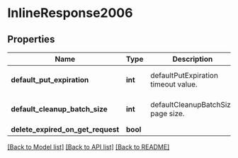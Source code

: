 # InlineResponse2006

## Properties
Name | Type | Description | Notes
------------ | ------------- | ------------- | -------------
**default_put_expiration** | **int** | defaultPutExpiration timeout value. | [optional] [default to 60]
**default_cleanup_batch_size** | **int** | defaultCleanupBatchSize page size. | [optional] [default to 25]
**delete_expired_on_get_request** | **bool** |  | [optional] 

[[Back to Model list]](../README.md#documentation-for-models) [[Back to API list]](../README.md#documentation-for-api-endpoints) [[Back to README]](../README.md)

